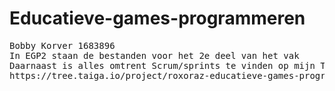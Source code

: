 # Educatieve-games-programmeren
<pre>
Bobby Korver 1683896
In EGP2 staan de bestanden voor het 2e deel van het vak
Daarnaast is alles omtrent Scrum/sprints te vinden op mijn Taiga:
https://tree.taiga.io/project/roxoraz-educatieve-games-programmeren/backlog
</pre>
